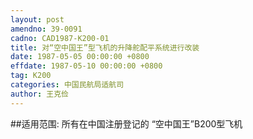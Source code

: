 ```yaml
---
layout: post
amendno: 39-0091
cadno: CAD1987-K200-01
title: 对“空中国王”型飞机的升降舵配平系统进行改装
date: 1987-05-05 00:00:00 +0800
effdate: 1987-05-10 00:00:00 +0800
tag: K200
categories: 中国民航局适航司
author: 王克俭
---
```


##适用范围:
所有在中国注册登记的 “空中国王”B200型飞机

